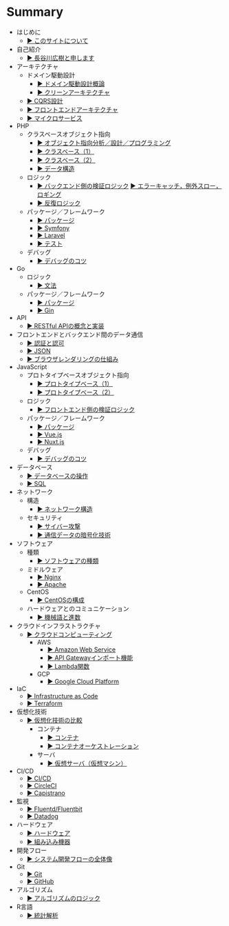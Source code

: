 # Summary
* はじめに
  * [▶ ︎このサイトについて](README.md)
* 自己紹介
  * [▶ ︎長谷川広樹と申します](public/self_introduction.md)
* アーキテクチャ
  * ドメイン駆動設計
    * [▶ ︎ドメイン駆動設計概論](public/backend_architecture_domain_driven_design_introduction.md)
    * [▶ ︎クリーンアーキテクチャ](public/backend_architecture_domain_driven_design_clean_architecture.md)
  * [▶ ︎CQRS設計](public/backend_architecture_cqrs.md)
  * [▶ ︎フロントエンドアーキテクチャ](public/frontend_architecture.md)
  * [▶ ︎マイクロサービス](public/frontend_and_backend_architecture_microservice.md)
* PHP
  * クラスベースオブジェクト指向
    * [▶ ︎オブジェクト指向分析／設計／プログラミング](public/backend_php_object_orientation_analysis_design_programming.md)
    * [▶ ︎クラスベース（1）](public/backend_php_object_orientation_class.md)
    * [▶ ︎クラスベース（2）](public/backend_php_object_orientation_method_data.md)
    * [▶ ︎データ構造](public/backend_php_object_orientation_data_structure.md)
  * ロジック
    * [▶ ︎バックエンド側の検証ロジック](public/backend_php_logic_validation.md)
      [▶ ︎エラーキャッチ，例外スロー，ロギング](public/backend_php_logic_catch_error_throw_exception_logging.md)
    * [▶ ︎反復ロジック](public/backend_php_logic_iteration.md)
  * パッケージ／フレームワーク
    * [▶ ︎パッケージ](public/backend_php_package.md)
    * [▶ ︎Symfony](public/backend_php_framework_symfony.md)
    * [▶ ︎Laravel](public/backend_php_framework_laravel.md)
    * [▶ ︎テスト](public/backend_php_testing.md)
  * デバッグ
    * [▶ ︎デバッグのコツ](public/backend_php_debug.md)
* Go
  * ロジック 
    * [▶ 文法](public/backend_go_logic.md)
  * パッケージ／フレームワーク
    * [▶ パッケージ](public/backend_go_package.md)
    * [▶ Gin](public/backend_go_framework_gin.md)
* API
  * [▶ ︎RESTful APIの概念と実装](public/backend_api_restful.md)
* フロントエンドとバックエンド間のデータ通信
  * [▶ ︎認証と認可](public/frontend_and_backend_authentication_authorization.md)
  * [▶ ︎JSON](public/frontend_and_backend_json.md)
  * [▶ ︎ブラウザレンダリングの仕組み](public/frontend_and_backend_browser_rendering.md)
* JavaScript
  * プロトタイプベースオブジェクト指向
    * [▶ ︎プロトタイプベース（1）](public/frontend_js_object_orientation_prototype.md)
    * [▶ ︎プロトタイプベース（2）](public/frontend_js_object_orientation_method_data.md)
  * ロジック
    * [▶ ︎フロントエンド側の検証ロジック](public/frontend_js_logic_validation.md)
  * パッケージ／フレームワーク
    * [▶ ︎パッケージ](public/frontend_js_package.md)
    * [▶ ︎Vue.js](public/frontend_js_framework_vuejs.md)
    * [▶ ︎Nuxt.js](public/frontend_js_framework_nuxtjs.md)
  * デバッグ
    * [▶ ︎デバッグのコツ](public/frontend_js_debug.md)
* データベース
  * [▶ ︎データベースの操作](public/backend_database_operation.md)
  * [▶ ︎SQL](public/backend_database_mysql.md)
* ネットワーク
  * 構造
    * [▶ ︎ネットワーク構造](public/infrastructure_network_internet.md)
  * セキュリティ
    * [▶ ︎サイバー攻撃](public/infrastructure_network_cyber_attacks.md)
    * [▶ ︎通信データの暗号化技術](public/infrastructure_network_encryption_technology.md)
* ソフトウェア
  * 種類
    * [▶ ︎ソフトウェアの種類](public/infrastructure_software.md)
  * ミドルウェア
    * [▶ ︎Nginx](public/infrastructure_software_middleware_nginx.md)
    * [▶ ︎Apache](public/infrastructure_software_middleware_apache.md)
  * CentOS
    * [▶ ︎CentOSの構成](public/infrastructure_software_centos.md)
  * ハードウェアとのコミュニケーション
    * [▶ ︎機械語と進数](public/infrastructure_software_machine_language_and_radix.md)
* クラウドインフラストラクチャ
  * [▶ ︎クラウドコンピューティング](public/infrastructure_cloud_computing.md)
    * AWS
      * [▶ ︎Amazon Web Service](public/infrastructure_cloud_computing_aws.md)
      * [▶ ︎API Gatewayインポート機能](public/infrastructure_cloud_computing_aws_api_gateway_import.md)
      * [▶ ︎Lambda関数](public/infrastructure_cloud_computing_aws_lambda_function.md)
    * GCP
      * [▶ ︎Google Cloud Platform](public/infrastructure_cloud_computing_gcp.md)
* IaC
  * [▶ ︎Infrastructure as Code](public/infrastructure_as_code.md)
  * [▶ ︎Terraform](public/infrastructure_as_code_terraform.md)
* 仮想化技術
  * [▶ ︎仮想化技術の比較](public/infrastructure_virtualization_comparison.md)
    * コンテナ
      * [▶ ︎コンテナ](public/infrastructure_virtualization_container.md)
      * [▶ ︎コンテナオーケストレーション](public/infrastructure_virtualization_container_orchestration.md)
    * サーバ
      * [▶ ︎仮想サーバ（仮想マシン）](public/infrastructure_virtualization_server.md)
* CI/CD
  * [▶ ︎CI/CD](public/infrastructure_ci_cd.md)
  * [▶ ︎CircleCI](public/infrastructure_circleci.md)
  * [▶ ︎Capistrano](public/infrastructure_capistrano.md)
* 監視
  * [▶ ︎Fluentd/Fluentbit](public/infrastructure_fluentd_and_fluentbit.md)
  * [▶ ︎Datadog](public/infrastructure_datadog.md)
* ハードウェア
  * [▶ ︎ハードウェア](public/hardware.md)
  * [▶ ︎組み込み機器](public/hardware_embedded_system.md)
* 開発フロー
  * [▶ ︎システム開発フローの全体像](public/management_development_flow.md)
* Git
  * [▶ ︎Git](public/git.md)
  * [▶ ︎GitHub](public/github.md)
* アルゴリズム
  * [▶ ︎アルゴリズムのロジック](public/backend_logic_algorithm.md)
* R言語
  * [▶ ︎統計解析](public/statistic_analysis.md)
